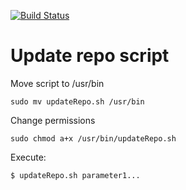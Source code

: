 [![Build Status](https://travis-ci.com/AzagraMac/updateRepo.svg?branch=master)](https://travis-ci.com/AzagraMac/updateRepo)

# Update repo script

Move script to /usr/bin
```
sudo mv updateRepo.sh /usr/bin
``` 

Change permissions
```
sudo chmod a+x /usr/bin/updateRepo.sh
```

Execute:
```
$ updateRepo.sh parameter1...
```

